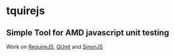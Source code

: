# tquirejs

## Simple Tool for AMD javascript unit testing

Work on [RequireJS](http://requirejs.org/), [QUnit](https://qunitjs.com/) and [SinonJS](http://sinonjs.org/)

